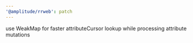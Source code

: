 ```yaml
---
'@amplitude/rrweb': patch
---
```


use WeakMap for faster attributeCursor lookup while processing attribute mutations

